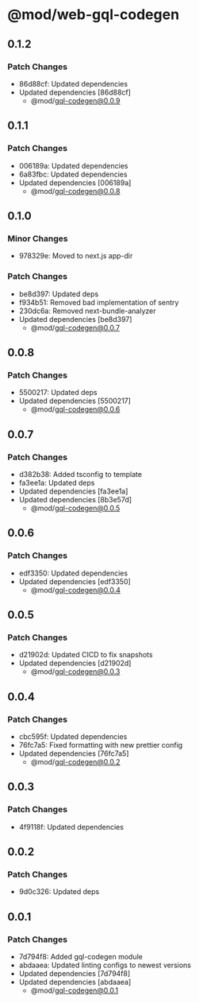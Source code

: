 # @mod/web-gql-codegen

## 0.1.2

### Patch Changes

- 86d88cf: Updated dependencies
- Updated dependencies [86d88cf]
  - @mod/gql-codegen@0.0.9

## 0.1.1

### Patch Changes

- 006189a: Updated dependencies
- 6a83fbc: Updated dependencies
- Updated dependencies [006189a]
  - @mod/gql-codegen@0.0.8

## 0.1.0

### Minor Changes

- 978329e: Moved to next.js app-dir

### Patch Changes

- be8d397: Updated deps
- f934b51: Removed bad implementation of sentry
- 230dc6a: Removed next-bundle-analyzer
- Updated dependencies [be8d397]
  - @mod/gql-codegen@0.0.7

## 0.0.8

### Patch Changes

- 5500217: Updated deps
- Updated dependencies [5500217]
  - @mod/gql-codegen@0.0.6

## 0.0.7

### Patch Changes

- d382b38: Added tsconfig to template
- fa3ee1a: Updated deps
- Updated dependencies [fa3ee1a]
- Updated dependencies [8b3e57d]
  - @mod/gql-codegen@0.0.5

## 0.0.6

### Patch Changes

- edf3350: Updated dependencies
- Updated dependencies [edf3350]
  - @mod/gql-codegen@0.0.4

## 0.0.5

### Patch Changes

- d21902d: Updated CICD to fix snapshots
- Updated dependencies [d21902d]
  - @mod/gql-codegen@0.0.3

## 0.0.4

### Patch Changes

- cbc595f: Updated dependencies
- 76fc7a5: Fixed formatting with new prettier config
- Updated dependencies [76fc7a5]
  - @mod/gql-codegen@0.0.2

## 0.0.3

### Patch Changes

- 4f9118f: Updated dependencies

## 0.0.2

### Patch Changes

- 9d0c326: Updated deps

## 0.0.1

### Patch Changes

- 7d794f8: Added gql-codegen module
- abdaaea: Updated linting configs to newest versions
- Updated dependencies [7d794f8]
- Updated dependencies [abdaaea]
  - @mod/gql-codegen@0.0.1
